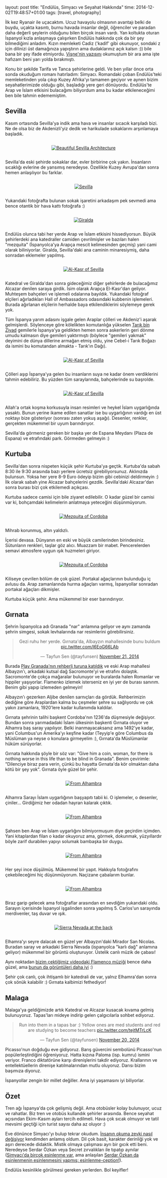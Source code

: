 layout: post
title: "Endülüs, Simyacı ve Seyahat Hakkında"
time: 2014-12-02T19:48:57+01:00
tags: [travel, photography]

İlk kez Ryanair ile uçacaktım. Ucuz havayolu olmasının avantajı belki de buydu, uçakta kasıntı, burnu havada insanlar değil, öğrenciler ve paradan daha değerli şeylerin olduğunu bilen birçok insan vardı. Yan koltukta oturan İspanyol kızla anlaşmaya çalışırken Endülüs hakkında çok da bir şey bilmediğimi anladım. Kızın memleketi Cadiz ('kadif' gibi okunuyor, sondaki z için dilinizi üst damağınıza yapıştırın ama dudaklarınız açık kalsın :)) bile bana bir şey ifade etmiyordu. <a href="http://visnekiraz.com/tag/endulus/">Vişne'nin yazısını</a> okumuştum bir ara ama işte hafızam beni yarı yolda bırakmıştı.

Konu bir şekilde Tarifa ve Tanca şehirlerine geldi. Ve ben yıllar önce orta sonda okuduğum romanı hatırladım: Simyacı. Romandaki çoban Endülüs'teki memleketinden yola çıkıp Kuzey Afrika'yı tamamen geçiyor ve aynen bizim seyahatlerimizde olduğu gibi, başladığı yere geri dönüyordu. Endülüs'te Arap ve İslam etkisini bulacağımı biliyordum ama bu kadar etkileneceğimi ben bile tahmin edememiştim.

<h2>Sevilla</h2>

Kasım ortasında Sevilla'ya indik ama hava ve insanlar sıcacık karşıladı bizi. Ne de olsa biz de Akdenizli'yiz dedik ve harikulade sokaklarını arşınlamaya başladık.

<div style="text-align: center; margin: 2em auto;">
<a href="https://www.flickr.com/photos/typhoon476/15233015704" title="Beautiful Sevilla Architecture by tayfun, on Flickr"><img src="https://farm8.staticflickr.com/7571/15233015704_efc29eeae5.jpg" alt="Beautiful Sevilla Architecture"></a>
</div>

Sevilla'da eski şehirde sokaklar dar, evler birbirine çok yakın. İnsanların sıcaklığı evlerine de yansımış neredeyse. Özellikle Kuzey Avrupa'dan sonra hemen anlaşılıyor bu farklar.

<div style="text-align: center; margin: 2em auto;">
<a href="https://www.flickr.com/photos/typhoon476/15902131152" title="Sevilla by tayfun, on Flickr"><img src="https://farm8.staticflickr.com/7512/15902131152_97ebf5abec.jpg" alt="Sevilla"></a>
</div>

Yukarıdaki fotoğrafta bulunan sokak işaretini arkadaşım pek sevmedi ama bence otantik bir hava kattı fotoğrafa :)

<div style="text-align: center; margin: 2em auto;">
<a href="https://www.flickr.com/photos/typhoon476/15877006436" title="Giralda by tayfun, on Flickr"><img src="https://farm9.staticflickr.com/8643/15877006436_e73065d5e5.jpg" alt="Giralda"></a>
</div>

Endülüs olunca tabi her yerde Arap ve İslam etkisini hissediyorsun. Büyük şehirlerdeki ana katedraller camiden çevrilmişler ve bazıları halen "mezquita" (İspanyolca'ya Arapça mescit kelimesinden geçmiş) yani cami olarak biliniyorlar. Giralda, Sevilla'daki ana caminin minaresiymiş, daha sonradan eklemeler yapılmış.

<div style="text-align: center; margin: 2em auto;">
<a href="https://www.flickr.com/photos/typhoon476/15667789538" title="Al-Kasr of Sevilla by tayfun, on Flickr"><img src="https://farm8.staticflickr.com/7575/15667789538_8eb2fa0cbf.jpg" alt="Al-Kasr of Sevilla"></a>
</div>

Katedral ve Giralda'dan sonra gideceğimiz diğer şehirlerde de bulacağımız Alcazar denilen saraya girdik. İsim olarak Arapça El-Kasr'dan geliyor. Muhteşem bahçeleri ve işlemeli odalarına bayıldık. Yukarıdaki fotoğraf elçileri ağırladıkları Hall of Ambassadors odasındaki kubbenin işlemeleri. Burada ağırlanan elçilerin herhalde baya etkilendiklerini söylemeye gerek yok.

Tüm İspanya yarım adasını işgale gelen Araplar çölleri ve Akdeniz'i aşarak gelmişlerdi. Söylenceye göre kölelikten komutanlığa yükselen <a href="http://en.wikipedia.org/wiki/Tariq_ibn_Ziyad">Tarık bin Ziyad</a> gemilerle İspanya'ya geldikten hemen sonra askerlerin geri dönme umudu kalmasın diye gemileri yaktırmıştı (böylece "gemileri yakmak" deyimini de dünya dillerine armağan etmiş oldu, yine Cebel-i Tarık Boğazı da ismini bu komutandan almakta - Tarık'ın Dağı).

<div style="text-align: center; margin: 2em auto;">
<a href="https://www.flickr.com/photos/typhoon476/15853336781" title="Al-Kasr of Sevilla by tayfun, on Flickr"><img src="https://farm8.staticflickr.com/7486/15853336781_c11600f7c5.jpg" alt="Al-Kasr of Sevilla"></a>
</div>

Çölleri aşıp İspanya'ya gelen bu insanların suya ne kadar önem verdiklerini tahmin edebiliriz. Bu yüzden tüm saraylarında, bahçelerinde su başrolde.

<div style="text-align: center; margin: 2em auto;">
<a href="https://www.flickr.com/photos/typhoon476/15853347781" title="Al-Kasr of Sevilla by tayfun, on Flickr"><img src="https://farm8.staticflickr.com/7517/15853347781_c9a9938ac7.jpg" alt="Al-Kasr of Sevilla"></a>
</div>

Allah'a ortak koşma korkusuyla insan resimleri ve heykel İslam uygarlığında yasaktı. Bunun yerine ikame edilen sanatlar ise bu uygarlığının vardığı en üst noktayı bize gösteriyor (sonrası zaten yokuş aşağı). Desenler, renkler, gerçekten mükemmel bir uyum barındırıyor.

Sevilla'da görmeniz gereken bir başka yer de Espana Meydanı (Plaza de Espana) ve etrafındaki park. Görmeden gelmeyin :)

<h2>Kurtuba</h2>

Sevilla'dan sonra nispeten küçük şehir Kurtuba'ya geçtik. Kurtuba'da sabah 8:30 ile 9:30 arasında bazı yerlere ücretsiz girebiliyorsunuz. Aklınızda bulunsun. Yoksa her yere 8-9 Euro ödeyip bizim gibi cebinizi deldirmeyin :) İlk olarak sabah yine Alcazar bahçelerini gezdik. Sevilla'daki Alcazar'dan sonra burası bizi çok etkilemedi açıkçası.

Kurtuba sadece camisi için bile ziyaret edilebilir. O kadar güzel bir camisi var ki, bohçamdaki kelimelerin anlatmaya yeteceğini düşünmüyorum.

<div style="text-align: center; margin: 2em auto;">
<a href="https://www.flickr.com/photos/typhoon476/15233100704" title="Mezquita of Cordoba by tayfun, on Flickr"><img src="https://farm8.staticflickr.com/7483/15233100704_fb4e6e2e18.jpg" alt="Mezquita of Cordoba"></a>
</div>

Mihrab korunmuş, altın yaldızlı.

İçerisi devasa. Dünyanın en eski ve büyük camilerinden birindesiniz. Sütunların renkleri, taşlar göz alıcı. Muazzam bir mabet. Pencerelerden semavi atmosfere uygun ışık huzmeleri giriyor.

<div style="text-align: center; margin: 2em auto;">
<a href="https://www.flickr.com/photos/typhoon476/15669598717" title="Mezquita of Cordoba by tayfun, on Flickr"><img src="https://farm8.staticflickr.com/7533/15669598717_95ebec1fd9.jpg" alt="Mezquita of Cordoba"></a>
</div>

Kiliseye çevrilen bölüm de çok güzel. Portakal ağaçlarının bulunduğu iç avlusu da. Arap zamanlarında hurma ağaçları varmış, İspanyollar sonradan portakal ağaçları dikmişler.

Kurtuba küçük şehir. Ama mükemmel bir eser barındırıyor.

<h2>Gırnata</h2>

Şehrin İspanyolca adı Granada "nar" anlamına geliyor ve aynı zamanda şehrin simgesi, sokak levhalarında nar resimlerini görebilirsiniz.

<blockquote class="twitter-tweet" align="center" lang="en"><p>Gezi ruhu her yerde. Gırnata&#39;da, Albayzın mahallesinde bunu buldum <a href="http://t.co/l6EoG66LAb">pic.twitter.com/l6EoG66LAb</a></p>&mdash; Tayfun Sen (@tayfunsen) <a href="https://twitter.com/tayfunsen/status/535827013127647233">November 21, 2014</a></blockquote>

Burada <a href="http://playgranada.com/">Play Granada'nın rehberli turuna katıldık</a> ve eski Arap mahallesi Albayzın'ı, arkadaki kutsal dağ Sacromonte'yi ve etrafını dolaştık. Sacromonte'de çokça mağaralar bulunuyor ve buralarda halen Romanlar ve hippiler yaşıyorlar. Flamenko izlemek isterseniz en iyi yer de burası sanırım. Benim gibi yapıp izlemeden gelmeyin!

Albayzın'ı gezerken Aljibe denilen sarnıçları da gördük. Rehberimizin dediğine göre Araplardan kalma bu çeşmeler şehre su sağlıyordu ve çok yakın zamanlara, 1920'lere kadar kullanımda kaldılar.

Gırnata şehrinin talihi başkent Cordoba'nın 1236'da düşmesiyle değişiyor. Bundan sonra yarımadadaki İslam ülkesinin başkenti Gırnata oluyor ve Alhamra baş saray yapılıyor. Belki inanmayacaksanız ama 1492'ye kadar, yani Columbus'un Amerika'yı keşfine kadar (Teyyip'e göre Columbus da Müslüman ya neyse o konulara girmeyelim :), Gırnata'da Müslümanlar hüküm sürüyorlar.

Gırnata hakkında şöyle bir söz var: "Give him a coin, woman, for there is nothing worse in this life than to be blind in Granada". Benim çevirimle: "Dilenciye biraz para verin, çünkü bu hayatta Gırnata'da kör olmaktan daha kötü bir şey yok". Gırnata öyle güzel bir şehir.

<div style="text-align: center; margin: 2em auto;">
<a href="https://www.flickr.com/photos/typhoon476/15669455379" title="From Alhambra by tayfun, on Flickr"><img src="https://farm8.staticflickr.com/7471/15669455379_5591875dd6.jpg" alt="From Alhambra"></a>
</div>

Alhamra Sarayı İslam uygarlığının başyapıtı tabii ki. O işlemeler, o desenler, çiniler... Girdiğimiz her odadan hayran kalarak çıktık.

<div style="text-align: center; margin: 2em auto;">
<a href="https://www.flickr.com/photos/typhoon476/15853490041" title="From Alhambra by tayfun, on Flickr"><img src="https://farm9.staticflickr.com/8561/15853490041_f31acdcd33.jpg" alt="From Alhambra"></a>
</div>

Şahsen ben Arap ve İslam uygarlığını bilmiyormuşum diye geçirdim içimden. Yani kitaplardan filan o kadar okuyoruz ama, görmek, dokunmak, yüzyıllardır böyle zarif durabilen yapıyı solumak bambaşka bir duygu.

<div style="text-align: center; margin: 2em auto;">
<a href="https://www.flickr.com/photos/typhoon476/15669477609" title="From Alhambra by tayfun, on Flickr"><img src="https://farm9.staticflickr.com/8640/15669477609_2698f935c4.jpg" alt="From Alhambra"></a>
</div>

Her şeyi ince düşülmüş. Mükemmel bir yapıt. Hakkıyla fotoğrafını çekebileceğimi hiç düşünmüyorum. Naçizane çabalarım bunlar.

<div style="text-align: center; margin: 2em auto;">
<a href="https://www.flickr.com/photos/typhoon476/15669419419" title="From Alhambra by tayfun, on Flickr"><img src="https://farm8.staticflickr.com/7534/15669419419_1402a0c55c.jpg" alt="From Alhambra"></a>
</div>

Biraz garip gelecek ama fotoğraflar arasından en sevdiğim yukarıdaki oldu. Sarayın içerisinde İspanyol işgalinden sonra yapılmış 5. Carlos'un sarayında merdivenler, taş duvar ve ışık.

<div style="text-align: center; margin: 2em auto;">
<a href="https://www.flickr.com/photos/typhoon476/15669736177" title="Sierra Nevada at the back by tayfun, on Flickr"><img src="https://farm8.staticflickr.com/7493/15669736177_b3ef4d6623.jpg" alt="Sierra Nevada at the back"></a>
</div>

Elhamra'yı seyre dalacak en güzel yer Albayzın'daki Mirador San Nicolas. Buradan saray ve arkadaki Sierra Nevada (ispanyolca "karlı dağ" anlamına geliyor) mükemmel bir görüntü oluşturuyor. Üstelik canlı müzik de çabası!

<div>
Aynı noktadan <a href="https://www.youtube.com/watch?v=3dG9qSKIljE">bizim çektiğimiz videodaki Flamenco müziği</a> bence daha güzel, ama <a href="https://www.youtube.com/watch?v=OTx6a37usEA">bunun da görüntüleri daha iyi</a> :)
</div>

Şehir çok canlı, çok ihtişamlı bir katedrali de var, yalnız Elhamra'dan sonra çok sönük kalabilir :) Gırnata kalbimizi fethediyor!

<h2>Malaga</h2>

Malaga'ya geldiğimizde artık Katedral ve Alcazar kusacak kıvama gelmiş bulunuyoruz. Tapas'ları mideye indirip gelen çalgıcılarla sohbet ediyoruz.

<blockquote class="twitter-tweet" align="center" lang="en"><p>Run into them in a tapas bar :) Yellow ones are med students and red are studying to become teachers <a href="http://t.co/tejtMTrLcK">pic.twitter.com/tejtMTrLcK</a></p>&mdash; Tayfun Sen (@tayfunsen) <a href="https://twitter.com/tayfunsen/status/535568053023817729">November 20, 2014</a></blockquote>

Picasso'nun doğduğu eve gidiyoruz. Barış güvercini sembolünü Picasso'nun popülerleştirdiğini öğreniyoruz. Hatta kızına Paloma (isp. kumru) ismini veriyor. Franco diktatörüne karşı direnişlerini takdir ediyoruz. Krallarının ve entellektüellerin direnişe katılmalarından mutlu oluyoruz. Darısı bizim başımıza diyoruz.

İspanyollar zengin bir millet değiller. Ama iyi yaşamasını iyi biliyorlar.

<h2>Özet</h2>

Tren ağı İspanya'da çok gelişmiş değil. Ama otobüsler kolay bulunuyor, ucuz ve rahatlar. Biz tren ve otobüs kullandık şehirler arasında. Bence seyahat açısından Ekim-Kasım ayları tercih edilmeli. Hava çok sıcak olmuyor ve tatil mevsimi geçtiği için turist sayısı daha az oluyor :)

Eve dönünce Simyacı'yı bulup tekrar okudum. <a href="https://eksisozluk.com/entry/18315319">İnsanın okuma zevki nasıl değişiyor</a> kendimden anlamış oldum. Dil çok basit, karakter derinliği yok ve aşırı derecede didaktik. Mistik olmaya çalışması ayrı bir gıcık etti beni. Neredeyse Serdar Özkan veya Secret zırvalıkları ile tıpatıp aynılar (<a href="http://en.wikipedia.org/wiki/The_Alchemist_(novel)#Critical">Simyacı'da birçok esinlenme var</a>, ama anlaşılan <a href="https://eksisozluk.com/ruminin-kitabi--4604605">Serdar Özkan da esinlenmenin esinlenmesini yapmış: esinlenme-ception!</a>).

Endülüs kesinlikle görülmesi gereken yerlerden. Bol keyifler!
